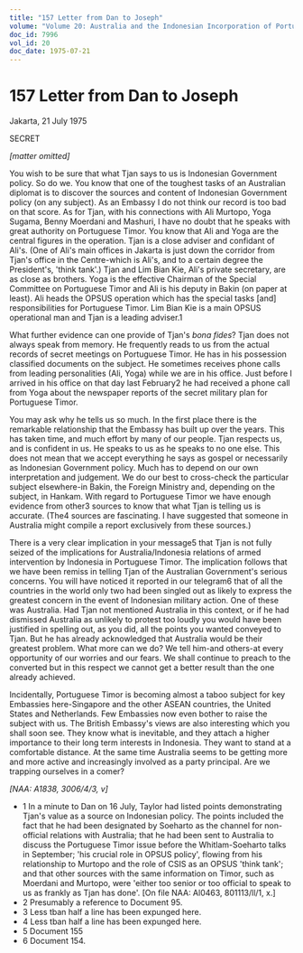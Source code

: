 ```yaml
---
title: "157 Letter from Dan to Joseph"
volume: "Volume 20: Australia and the Indonesian Incorporation of Portuguese Timor, 1974-1976"
doc_id: 7996
vol_id: 20
doc_date: 1975-07-21
---
```


# 157 Letter from Dan to Joseph

Jakarta, 21 July 1975

SECRET

_[matter omitted]_

You wish to be sure that what Tjan says to us is Indonesian Government policy. So do we. You know that one of the toughest tasks of an Australian diplomat is to discover the sources and content of Indonesian Government policy (on any subject). As an Embassy I do not think our record is too bad on that score. As for Tjan, with his connections with Ali Murtopo, Yoga Sugama, Benny Moerdani and Mashuri, I have no doubt that he speaks with great authority on Portuguese Timor. You know that Ali and Yoga are the central figures in the operation. Tjan is a close adviser and confidant of Ali's. (One of Ali's main offices in Jakarta is just down the corridor from Tjan's office in the Centre-which is Ali's, and to a certain degree the President's, 'think tank'.) Tjan and Lim Bian Kie, Ali's private secretary, are as close as brothers. Yoga is the effective Chairman of the Special Committee on Portuguese Timor and Ali is his deputy in Bakin (on paper at least). Ali heads the OPSUS operation which has the special tasks [and] responsibilities for Portuguese Timor. Lim Bian Kie is a main OPSUS operational man and Tjan is a leading adviser.1

What further evidence can one provide of Tjan's _bona fides_? Tjan does not always speak from memory. He frequently reads to us from the actual records of secret meetings on Portuguese Timor. He has in his possession classified documents on the subject. He sometimes receives phone calls from leading personalities (Ali, Yoga) while we are in his office. Just before I arrived in his office on that day last February2 he had received a phone call from Yoga about the newspaper reports of the secret military plan for Portuguese Timor.

You may ask why he tells us so much. In the first place there is the remarkable relationship that the Embassy has built up over the years. This has taken time, and much effort by many of our people. Tjan respects us, and is confident in us. He speaks to us as he speaks to no one else. This does not mean that we accept everything he says as gospel or necessarily as Indonesian Government policy. Much has to depend on our own interpretation and judgement. We do our best to cross-check the particular subject elsewhere-in Bakin, the Foreign Ministry and, depending on the subject, in Hankam. With regard to Portuguese Timor we have enough evidence from other3 sources to know that what Tjan is telling us is accurate. (The4 sources are fascinating. I have suggested that someone in Australia might compile a report exclusively from these sources.)

There is a very clear implication in your message5 that Tjan is not fully seized of the implications for Australia/Indonesia relations of armed intervention by Indonesia in Portuguese Timor. The implication follows that we have been remiss in telling Tjan of the Australian Government's serious concerns. You will have noticed it reported in our telegram6 that of all the countries in the world only two had been singled out as likely to express the greatest concern in the event of Indonesian military action. One of these was Australia. Had Tjan not mentioned Australia in this context, or if he had dismissed Australia as unlikely to protest too loudly you would have been justified in spelling out, as you did, all the points you wanted conveyed to Tjan. But he has already acknowledged that Australia would be their greatest problem. What more can we do? We tell him-and others-at every opportunity of our worries and our fears. We shall continue to preach to the converted but in this respect we cannot get a better result than the one already achieved.

Incidentally, Portuguese Timor is becoming almost a taboo subject for key Embassies here-Singapore and the other ASEAN countries, the United States and Netherlands. Few Embassies now even bother to raise the subject with us. The British Embassy's views are also interesting which you shall soon see. They know what is inevitable, and they attach a higher importance to their long term interests in Indonesia. They want to stand at a comfortable distance. At the same time Australia seems to be getting more and more active and increasingly involved as a party principal. Are we trapping ourselves in a comer?

_[NAA: A1838, 3006/4/3, v]_

  * 1 In a minute to Dan on 16 July, Taylor had listed points demonstrating Tjan's value as a source on Indonesian policy. The points included the fact that he had been designated by Soeharto as the channel for non-official relations with Australia; that he had been sent to Australia to discuss the Portuguese Timor issue before the Whitlam-Soeharto talks in September; 'his crucial role in OPSUS policy', flowing from his relationship to Murtopo and the role of CSIS as an OPSUS 'think tank'; and that other sources with the same information on Timor, such as Moerdani and Murtopo, were 'either too senior or too official to speak to us as frankly as Tjan has done'. [On file NAA: Al0463, 801113/ll/1, x.] 
  * 2 Presumably a reference to Document 95.
  * 3 Less tban half a line has been expunged here.
  * 4 Less tban half a line has been expunged here.
  * 5 Document 155
  * 6 Document 154.


